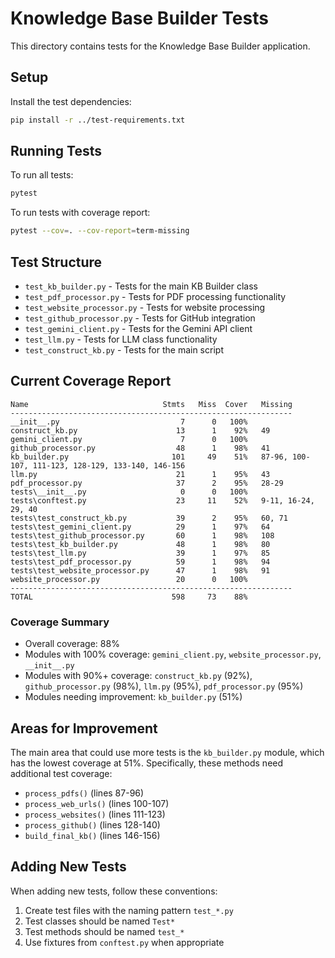 # Knowledge Base Builder Tests

This directory contains tests for the Knowledge Base Builder application.

## Setup

Install the test dependencies:

```bash
pip install -r ../test-requirements.txt
```

## Running Tests

To run all tests:

```bash
pytest
```

To run tests with coverage report:

```bash
pytest --cov=. --cov-report=term-missing
```

## Test Structure

- `test_kb_builder.py` - Tests for the main KB Builder class
- `test_pdf_processor.py` - Tests for PDF processing functionality
- `test_website_processor.py` - Tests for website processing
- `test_github_processor.py` - Tests for GitHub integration
- `test_gemini_client.py` - Tests for the Gemini API client
- `test_llm.py` - Tests for LLM class functionality
- `test_construct_kb.py` - Tests for the main script

## Current Coverage Report

```
Name                              Stmts   Miss  Cover   Missing
---------------------------------------------------------------
__init__.py                           7      0   100%
construct_kb.py                      13      1    92%   49
gemini_client.py                      7      0   100%
github_processor.py                  48      1    98%   41
kb_builder.py                       101     49    51%   87-96, 100-107, 111-123, 128-129, 133-140, 146-156
llm.py                               21      1    95%   43
pdf_processor.py                     37      2    95%   28-29
tests\__init__.py                     0      0   100%
tests\conftest.py                    23     11    52%   9-11, 16-24, 29, 40
tests\test_construct_kb.py           39      2    95%   60, 71
tests\test_gemini_client.py          29      1    97%   64
tests\test_github_processor.py       60      1    98%   108
tests\test_kb_builder.py             48      1    98%   80
tests\test_llm.py                    39      1    97%   85
tests\test_pdf_processor.py          59      1    98%   94
tests\test_website_processor.py      47      1    98%   91
website_processor.py                 20      0   100%
---------------------------------------------------------------
TOTAL                               598     73    88%
```

### Coverage Summary

- Overall coverage: 88%
- Modules with 100% coverage: `gemini_client.py`, `website_processor.py`, `__init__.py`
- Modules with 90%+ coverage: `construct_kb.py` (92%), `github_processor.py` (98%), `llm.py` (95%), `pdf_processor.py` (95%)
- Modules needing improvement: `kb_builder.py` (51%)

## Areas for Improvement

The main area that could use more tests is the `kb_builder.py` module, which has the lowest coverage at 51%. Specifically, these methods need additional test coverage:

- `process_pdfs()` (lines 87-96)
- `process_web_urls()` (lines 100-107)
- `process_websites()` (lines 111-123)
- `process_github()` (lines 128-140)
- `build_final_kb()` (lines 146-156)

## Adding New Tests

When adding new tests, follow these conventions:
1. Create test files with the naming pattern `test_*.py`
2. Test classes should be named `Test*`
3. Test methods should be named `test_*`
4. Use fixtures from `conftest.py` when appropriate 